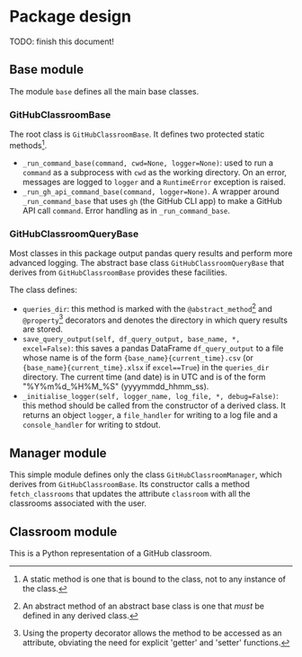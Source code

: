 # Package design

TODO: finish this document!

## Base module

The module `base` defines all the main base classes.

### GitHubClassroomBase

The root class is `GitHubClassroomBase`. It defines two protected 
static methods[^1].

* `_run_command_base(command, cwd=None, logger=None)`: used to run a `command` as a subprocess with `cwd` as the
  working directory. On an error, messages are logged to `logger` and a `RuntimeError` exception is raised.
* `_run_gh_api_command_base(command, logger=None)`. A wrapper around `_run_command_base` that uses `gh` (the GitHub
  CLI app) to make a GitHub API call `command`. Error handling as in `_run_command_base`.


### GitHubClassroomQueryBase

Most classes in this package output pandas query results and perform more advanced logging.
The abstract base class `GitHubClassroomQueryBase` that derives from `GitHubClassroomBase` provides these facilities.

The class defines:

* `queries_dir`: this method is marked with the `@abstract_method`[^2] and `@property`[^3] decorators and denotes the
  directory in which query results are stored.
* `save_query_output(self, df_query_output, base_name, *, excel=False)`: this saves a pandas DataFrame `df_query_output`
    to a file whose name is of the form `{base_name}{current_time}.csv` (or `{base_name}{current_time}.xlsx` if
    `excel==True`) in the `queries_dir` directory. The current time (and date) is in UTC and is of the form
    "%Y%m%d_%H%M_%S" (yyyymmdd_hhmm_ss).
* `_initialise_logger(self, logger_name, log_file, *, debug=False)`: this method should be called from the constructor
  of a derived class. It returns an object `logger`, a `file_handler` for writing to a log file and a `console_handler`
  for writing to stdout.

## Manager module

This simple module defines only the class `GitHubClassroomManager`, which derives from `GitHubClassroomBase`. Its
constructor calls a method `fetch_classrooms` that updates the attribute `classroom` with all the classrooms associated
with the user.

## Classroom module

This is a Python representation of a GitHub classroom. 

[^1]: A static method is one that is bound to the class, not to any instance of the class.
[^2]: An abstract method of an abstract base class is one that *must* be defined in any derived class.
[^3]: Using the property decorator allows the method to be accessed as an attribute, obviating the need for explicit 'getter' and 'setter' functions.
